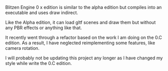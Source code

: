 Blitzen Engine 0 x edition is similar to the alpha edition but compiles into an executable and uses draw indirect.

Like the Alpha edition, it can load gltf scenes and draw them but without any PBR effects or anything like that.

It recently went through a refactor based on the work I am doing on the 0.C edition. As a result, I have neglected reimplementing some features, like camera rotation.

I will probably not be updating this project any longer as I have changed my style while write the 0.C edition.
